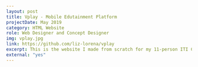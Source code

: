 ```yaml
---
layout: post
title: Vplay - Mobile Edutainment Platform
projectDate: May 2019
category: HTML Website
role: Web Designer and Concept Designer
img: vplay.jpg
link: https://github.com/liz-lorena/vplay
excerpt: This is the website I made from scratch for my 11-person ITI Capstone class start-up project.
external: "yes"
---
```

